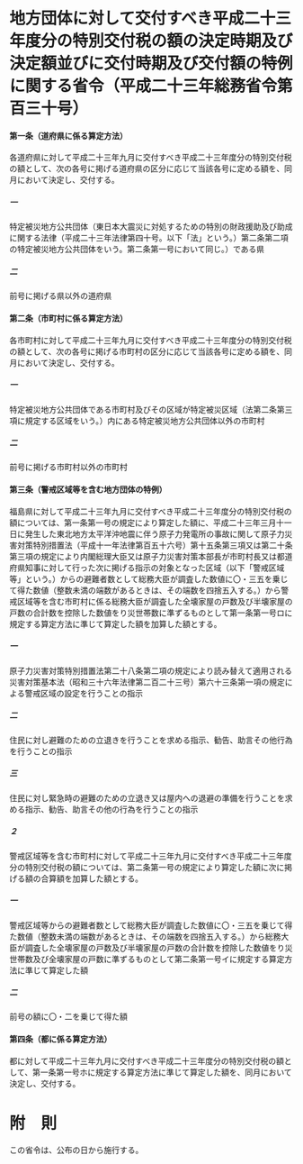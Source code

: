# 地方団体に対して交付すべき平成二十三年度分の特別交付税の額の決定時期及び決定額並びに交付時期及び交付額の特例に関する省令（平成二十三年総務省令第百三十号）
#### 第一条（道府県に係る算定方法）
各道府県に対して平成二十三年九月に交付すべき平成二十三年度分の特別交付税の額として、次の各号に掲げる道府県の区分に応じて当該各号に定める額を、同月において決定し、交付する。
##### 一
特定被災地方公共団体（東日本大震災に対処するための特別の財政援助及び助成に関する法律（平成二十三年法律第四十号。以下「法」という。）第二条第二項の特定被災地方公共団体をいう。第二条第一号において同じ。）である県
##### 二
前号に掲げる県以外の道府県
#### 第二条（市町村に係る算定方法）
各市町村に対して平成二十三年九月に交付すべき平成二十三年度分の特別交付税の額として、次の各号に掲げる市町村の区分に応じて当該各号に定める額を、同月において決定し、交付する。
##### 一
特定被災地方公共団体である市町村及びその区域が特定被災区域（法第二条第三項に規定する区域をいう。）内にある特定被災地方公共団体以外の市町村
##### 二
前号に掲げる市町村以外の市町村
#### 第三条（警戒区域等を含む地方団体の特例）
福島県に対して平成二十三年九月に交付すべき平成二十三年度分の特別交付税の額については、第一条第一号の規定により算定した額に、平成二十三年三月十一日に発生した東北地方太平洋沖地震に伴う原子力発電所の事故に関して原子力災害対策特別措置法（平成十一年法律第百五十六号）第十五条第三項又は第二十条第三項の規定により内閣総理大臣又は原子力災害対策本部長が市町村長又は都道府県知事に対して行った次に掲げる指示の対象となった区域（以下「警戒区域等」という。）からの避難者数として総務大臣が調査した数値に〇・三五を乗じて得た数値（整数未満の端数があるときは、その端数を四捨五入する。）から警戒区域等を含む市町村に係る総務大臣が調査した全壊家屋の戸数及び半壊家屋の戸数の合計数を控除した数値をり災世帯数に準ずるものとして第一条第一号ロに規定する算定方法に準じて算定した額を加算した額とする。
##### 一
原子力災害対策特別措置法第二十八条第二項の規定により読み替えて適用される災害対策基本法（昭和三十六年法律第二百二十三号）第六十三条第一項の規定による警戒区域の設定を行うことの指示
##### 二
住民に対し避難のための立退きを行うことを求める指示、勧告、助言その他行為を行うことの指示
##### 三
住民に対し緊急時の避難のための立退き又は屋内への退避の準備を行うことを求める指示、勧告、助言その他の行為を行うことの指示
##### ２
警戒区域等を含む市町村に対して平成二十三年九月に交付すべき平成二十三年度分の特別交付税の額については、第二条第一号の規定により算定した額に次に掲げる額の合算額を加算した額とする。
##### 一
警戒区域等からの避難者数として総務大臣が調査した数値に〇・三五を乗じて得た数値（整数未満の端数があるときは、その端数を四捨五入する。）から総務大臣が調査した全壊家屋の戸数及び半壊家屋の戸数の合計数を控除した数値をり災世帯数及び全壊家屋の戸数に準ずるものとして第二条第一号イに規定する算定方法に準じて算定した額
##### 二
前号の額に〇・二を乗じて得た額
#### 第四条（都に係る算定方法）
都に対して平成二十三年九月に交付すべき平成二十三年度分の特別交付税の額として、第一条第一号ホに規定する算定方法に準じて算定した額を、同月において決定し、交付する。
# 附　則
この省令は、公布の日から施行する。
